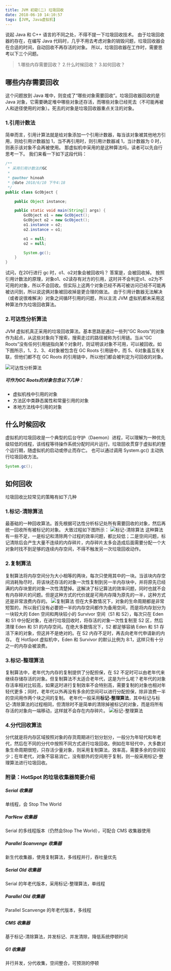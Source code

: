 ```yaml
---
title: JVM 初窥(二) 垃圾回收
date: 2018-06-10 14:10:57
tags: [JVM, Java虚拟机]
---
```

说起 Java 和 C++ 语言的不同之处，不得不提一下垃圾回收技术。
由于垃圾回收器的存在，在编写 Java 代码时，几乎不用去考虑对象的销毁问题，垃圾回收器会在合适的时间，自动回收不再存活的对象。
所以，垃圾回收器在工作时，需要思考以下三个问题。
> 1.哪些内存需要回收？
> 2.什么时候回收？
> 3.如何回收？


## 哪些内存需要回收
这个问题放到 Java 堆中，则变成了“哪些对象需要回收”。垃圾回收器回收的是 Java 对象，它需要确定堆中哪些对象还存活，而哪些对象已经死去（不可能再被人和途径使用的对象）。死去的对象是垃圾回收器重点关注的对象。

### 1.引用计数法
简单而言，引用计算法就是给对象添加一个引用计数器，每当该对象被其他地方引用，则给引用计数器加 1，当不再引用时，则引用计数器减 1，当计数器为 0 时，则表示该对象不会再被使用。
那虚拟机中采用的是这种算法吗，读者可以先自行思考一下。
我们来看一下如下这段代码：
```java
/**
 * 采用引用计数法的GC
 *
 * @author hinoah
 * @date 2018/6/10 下午4:18
 */
public class GcObject {

    public Object instance;

    public static void main(String[] args) {
        GcObject o1 = new GcObject();
        GcObject o2 = new GcObject();
        o1.instance = o2;
        o2.instance = o1;

        o1 = null;
        o2 = null;

        System.gc();
    }
}
```
试问，在20行进行 gc 时，o1、o2对象会被回收吗？
答案是，会被回收掉。
按照引用计数法的原理，对象o1、o2读存有对方的引用，这时并不会判定o1、o2为不可用的对象，所以不会回收。但实际上这两个对象已经不再可被访问已经不可能再被访问到，所以说这俩对象被回收掉是更合理的做法。
由于引用计数器无法解决（或者说很难解决）对象之间循环引用的问题，所以主流 JVM 虚拟机都未采用这种算法作为垃圾回收算法。

### 2.可达性分析算法
JVM 虚拟机真正采用的垃圾回收算法。基本思路是通过一些列“GC Roots”的对象作为起点，从这些对象向下搜索，搜索走过的路径被称为引用链。当从“GC Roots”没有任何引用链指向某个对象时，则证明该对象不可用，可以被回收。如下图所示，1、2、3、4对象被包含在 GC Roots 引用链中，而 5、6对象虽互有关联，但他们都不在 GC Roots 的引用链中，所以他们都会被判定为可回收的对象。

![可达性分析算法](http://p8e6biisu.bkt.clouddn.com/%E5%B1%8F%E5%B9%95%E5%BF%AB%E7%85%A7%202018-06-10%20%E4%B8%8B%E5%8D%884.53.23.png)

##### 可作为GC Roots的对象包含以下几种：
- 虚拟机栈中引用的对象
- 方法区中类静态属性和常量引用的对象
- 本地方法栈中引用的对象 

## 什么时候回收
虚拟机的垃圾回收是一个典型的后台守护（Daemon）进程，可以理解为一种优先级较低的线程，该线程等待操作系统分配时间片运行。垃圾回收贯穿于虚拟机的整个运行期，随虚拟机的启动或停止而存亡。
也可以通过调用 System.gc() 主动执行垃圾回收方法。
```java
System.gc();
```
## 如何回收
垃圾回收比较常见的策略有如下几种

### 1.标记-清除算法
最基础的一种回收算法。首先根据可达性分析标记处所有需要回收的对象，然后再统一回收所有被标记的对象。
大致过程如下图所示：
![标记-清除算法](http://p8e6biisu.bkt.clouddn.com/%E6%A0%87%E8%AE%B0%E6%B8%85%E9%99%A4%E7%AE%97%E6%B3%95.jpeg)
这种算法有一些不足，一是标记和清除两个过程的效率问题，都比较低；二是空间问题，标记清除后会产生大量不连续的内存碎片，内存碎片太多会造成后面需要分配一个大对象时找不到足够的连续内存空间，不得不触发另一次垃圾回收动作。
### 2.复制算法
复制算法将内存空间分为大小相等的两块，每次只使用其中的一块。当该块内存空间消耗殆尽时，将该块还存活的对象一次性复制到另一半内存块中，并将原先已经满的内存块里的对象一次性清楚掉。这解决了标记算法的效率问题，同时也就不会有内存碎片的问题。但是这种方式的代价就是可用内存降为原先的一半，这种方式还是非常浪费内存的。
![复制算法](http://p8e6biisu.bkt.clouddn.com/%E5%A4%8D%E5%88%B6%E7%AE%97%E6%B3%95.jpeg)
但在大多数情况下，对象的生命周期都是非常短暂的，所以我们没有必要把一半的内存空间都作为备用空间，而是将内存划分为一块较大的 Eden 空间和两块较小的 Survivor 空间（S1 和 S2），每次只在 Eden 和 S1 中分配对象，在进行垃圾回收时，将存活的对象一次性复制至 S2 区，然后清理 Eden 和 S1 的内存空间。在绝大多数情况下，S2 都足够容纳 Eden 和 S1 存活下来的对象，但这并不是绝对的。在 S2 内存不足时，再去向老年代申请新的内存。
在 HotSpot 虚拟机中，Eden 和 Survivor 的默认比例为 8:1，这样只有十分之一的内存会被浪费。

### 3.标记-整理算法
复制算法中，老年代为内存的复制提供了分配担保，在 S2 不足时可以由老年代来继续存储存活的对象。但复制算法不太适合老年代，这是为什么呢？老年代的对象存活率相对比较高，如果这时进行复制效率不会特别高，需要复制的对象也相对年轻代更多；同时，老年代以外再没有多余的空间可以进行分配担保，除非浪费一半的空间用作两个块之间的复制。
老年代一般采用**标记-整理算法**，其中标记与标记-清除算法的过程相同，但清除时不是简单的清除掉被标记的对象，而是将所有存活的对象向一端移动，这样就不会存在内存碎片。
![标记-整理算法](http://p8e6biisu.bkt.clouddn.com/%E6%A0%87%E8%AE%B0%E6%95%B4%E7%90%86%E7%AE%97%E6%B3%95.jpeg)
### 4.分代回收算法
分代就是将内存区域按照对象的存货周期进行划分划分，一般分为年轻代和年老代，然后在不同的分代中按照不同方式进行垃圾回收。例如在年轻代中，大多数对象生命周期很短，只存活少量对象，则采用复制算法，效率高，需要多余的空间较少；在年老代，对象不容易消亡，没有额外的空间用于复制，则一般采用标记-整理算法进行垃圾回收。   

### 附录：HotSpot 的垃圾收集器简要介绍
##### Serial 收集器
单线程，会 Stop The World
##### ParNew 收集器
Serial 的多线程版本（仍然会Stop The World），可配合 CMS 收集器使用
##### Parallel Scanvenge 收集器
新生代收集器，使用复制算法，多线程并行，吞吐量优先
##### Serial Old 收集器
Serial 的年老代版本，采用标记-整理算法，单线程
##### Parallel Old 收集器
Parallel Scanvenge 的年老代版本，多线程
##### CMS 收集器
基于标记-清除算法，并发标记、并发清除，降低系统停顿时间
##### G1 收集器
并行并发，分代收集，空间整合，可预测的停顿



